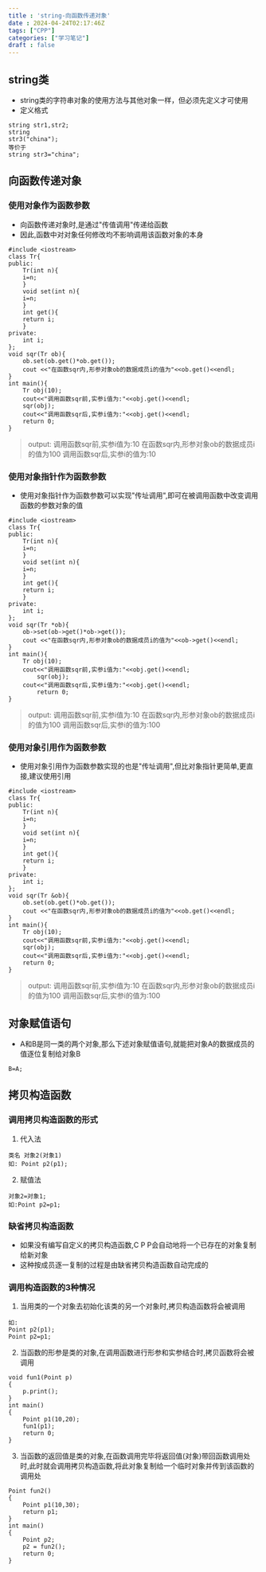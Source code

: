 ```yaml
---
title : 'string-向函数传递对象'
date : 2024-04-24T02:17:46Z
tags: ["CPP"]
categories: ["学习笔记"]
draft : false
---
```

## string类
- string类的字符串对象的使用方法与其他对象一样，但必须先定义才可使用
- 定义格式
```
string str1,str2;
string
str3("china");
等价于
string str3="china";
```
## 向函数传递对象
### 使用对象作为函数参数
- 向函数传递对象时,是通过"传值调用"传递给函数
- 因此,函数中对对象任何修改均不影响调用该函数对象的本身
```
#include <iostream>
class Tr{
public:
	Tr(int n){
	i=n;
	}
	void set(int n){
	i=n;
	}
	int get(){
	return i;
	}
private:
	int i;
};
void sqr(Tr ob){
	ob.set(ob.get()*ob.get());
	cout <<"在函数sqr内,形参对象ob的数据成员i的值为"<<ob.get()<<endl;
}
int main(){
	Tr obj(10);
	cout<<"调用函数sqr前,实参i值为:"<<obj.get()<<endl;
	sqr(obj);
	cout<<"调用函数sqr后,实参i值为:"<<obj.get()<<endl;
	return 0;
}
```
> output:
        调用函数sqr前,实参i值为:10
	在函数sqr内,形参对象ob的数据成员i的值为100
	调用函数sqr后,实参i的值为:10
### 使用对象指针作为函数参数
- 使用对象指针作为函数参数可以实现"传址调用",即可在被调用函数中改变调用函数的参数对象的值
```
#include <iostream>
class Tr{
public:
	Tr(int n){
	i=n;
	}
	void set(int n){
	i=n;
	}
	int get(){
	return i;
	}
private:
	int i;
};
void sqr(Tr *ob){
	ob->set(ob->get()*ob->get());
	cout <<"在函数sqr内,形参对象ob的数据成员i的值为"<<ob->get()<<endl;
}
int main(){
	Tr obj(10);
	cout<<"调用函数sqr前,实参i值为:"<<obj.get()<<endl;
        sqr(obj);
	cout<<"调用函数sqr后,实参i值为:"<<obj.get()<<endl;
        return 0;
}
```
> output:
        调用函数sqr前,实参i值为:10
        在函数sqr内,形参对象ob的数据成员i的值为100
        调用函数sqr后,实参i的值为:100
### 使用对象引用作为函数参数
- 使用对象引用作为函数参数实现的也是"传址调用",但比对象指针更简单,更直接,建议使用引用
```
#include <iostream>
class Tr{
public:
	Tr(int n){
	i=n;
	}
	void set(int n){
	i=n;
	}
	int get(){
	return i;
	}
private:
	int i;
};
void sqr(Tr &ob){
	ob.set(ob.get()*ob.get());
	cout <<"在函数sqr内,形参对象ob的数据成员i的值为"<<ob.get()<<endl;
}
int main(){
	Tr obj(10);
	cout<<"调用函数sqr前,实参i值为:"<<obj.get()<<endl;
	sqr(obj);
	cout<<"调用函数sqr后,实参i值为:"<<obj.get()<<endl;
	return 0;
}
```
> output:
        调用函数sqr前,实参i值为:10
	在函数sqr内,形参对象ob的数据成员i的值为100
	调用函数sqr后,实参i的值为:100
## 对象赋值语句
- A和B是同一类的两个对象,那么下述对象赋值语句,就能把对象A的数据成员的值逐位复制给对象B
```
B=A;
```
## 拷贝构造函数
### 调用拷贝构造函数的形式
1. 代入法
```
类名 对象2(对象1)
如: Point p2(p1);
```
2. 赋值法
```
对象2=对象1;
如:Point p2=p1;
```
### 缺省拷贝构造函数
- 如果没有编写自定义的拷贝构造函数,C P P会自动地将一个已存在的对象复制给新对象
- 这种按成员逐一复制的过程是由缺省拷贝构造函数自动完成的
### 调用构造函数的3种情况
1. 当用类的一个对象去初始化该类的另一个对象时,拷贝构造函数将会被调用
```
如:
Point p2(p1);
Point p2=p1;
```
2. 当函数的形参是类的对象,在调用函数进行形参和实参结合时,拷贝函数将会被调用
```
void fun1(Point p)
{
	p.print();
}
int main()
{
	Point p1(10,20);
	fun1(p1);
	return 0;
}
```
3. 当函数的返回值是类的对象,在函数调用完毕将返回值(对象)带回函数调用处时,此时就会调用拷贝构造函数,将此对象复制给一个临时对象并传到该函数的调用处
```
Point fun2()
{
	Point p1(10,30);
	return p1;
}
int main()
{
	Point p2;
	p2 = fun2();
	return 0;
}
```


